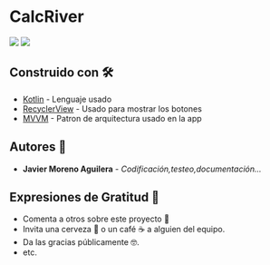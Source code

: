 # CalcRiver

![](https://user-images.githubusercontent.com/55782974/189475095-38694015-27ea-4016-ba96-e44e2955aa34.png)  ![](https://user-images.githubusercontent.com/55782974/189475195-c0d8876c-b415-4f8b-80c3-3594f592c218.png)





## Construido con 🛠️

* [Kotlin](https://kotlinlang.org/docs/getting-started.html) - Lenguaje usado
* [RecyclerView](https://developer.android.com/guide/topics/ui/layout/recyclerview?hl=es-419) - Usado para mostrar los botones
* [MVVM](https://docs.microsoft.com/es-es/xamarin/xamarin-forms/enterprise-application-patterns/mvvm) - Patron de arquitectura usado en la app


## Autores 📌

* **Javier Moreno Aguilera** - *Codificación,testeo,documentación...* 



## Expresiones de Gratitud 🎁

* Comenta a otros sobre este proyecto 📢
* Invita una cerveza 🍺 o un café ☕ a alguien del equipo. 
* Da las gracias públicamente 🤓.
* etc.

